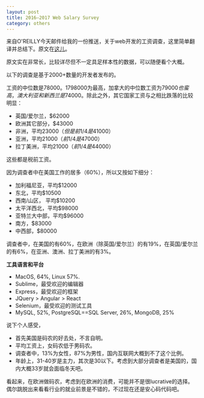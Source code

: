 ```yaml
---
layout: post
title: 2016–2017 Web Salary Survey
category: others
---
```



来自O'REILLY今天邮件给我的一份推送，关于web开发的工资调查，这里简单翻译并总结下。原文在[这儿](https://www.oreilly.com/ideas/2016-2017-web-salary-survey?imm_mid=0f14bc&cmp=em-web-free-lp-flca17_nurture_em4_web_salary_survey)。

原文实在非常长，比较详尽但不一定具足样本性的数据，可以随便看个大概。

以下的调查是基于2000+数量的开发者发布的。

工资的中位数是$78000。17%的调查对象在过去的三年中工资有20%-30%的涨幅。美国平均工资$98000为最高，加拿大的中位数工资为$79000也蛮高，澳大利亚和新西兰是$74000。除此之外，其它国家工资与之相比跌落的比较明显：

- 英国/爱尔兰，$62000
- 欧洲其它部分，$43000
- 非洲，平均$23000（但是前1/4是$41000）
- 亚洲，平均$21000（前1/4是$47000）
- 拉丁美洲，平均$21000（前1/4是$44000）

这些都是税前工资。

因为调查者中在美国工作的居多（60%），所以又按如下细分：

- 加利福尼亚，平均$12000
- 东北，平均$10500
- 西南/山区， 平均$10200
- 太平洋西北，平均$98000
- 亚特兰大中部，平均$96000
- 南方，$83000
- 中西部，$80000

调查者中，在美国的有60%，在欧洲（除英国/爱尔兰）的有19%，在英国/爱尔兰的有6%，在亚洲、澳洲、拉丁美洲的有3%。

**工具语言和平台**

- MacOS, 64%, Linux 57%.
- Sublime，最受欢迎的编辑器
- Express，最受欢迎的框架
- JQuery > Angular > React
- Selenium，最受欢迎的测试工具
- MySQL, 52%, PostgreSQL==SQL Server, 26%, MongoDB, 25%

说下个人感受，

- 首先美国是码农的好去处，不言自明。
- 平均工资上，女码农低于男码农。
- 调查者中，13%为女性，87%为男性，国内互联网大概到不了这个比例。
- 年龄上，31-40岁是主力，其次是30以下。考虑到大部分调查者是美国的，国内大概33岁就会面临冬天吧。


看起来，在欧洲做码农，考虑到在欧洲的消费，可能并不是很lucrative的选择。偶尔跳脱出来看看行业的就业前景是不错的，不过现在还是安心码代码吧。
